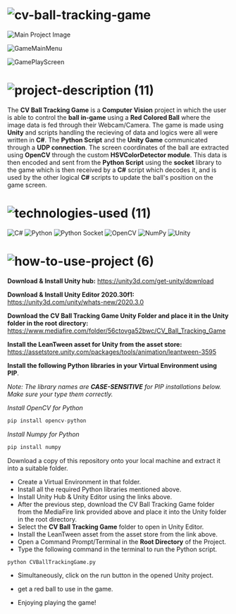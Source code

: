 <!-- Project Title -->
# ![cv-ball-tracking-game](https://user-images.githubusercontent.com/95453430/161440799-106b786a-70ec-4dd1-b87f-53232e0b4e32.svg)

<!-- Project Images -->
![Main Project Image](https://user-images.githubusercontent.com/95453430/162502552-b5c57946-f457-4bcc-8fff-62fb372bbdc8.png)

![GameMainMenu](https://user-images.githubusercontent.com/95453430/161451448-f93d9f67-8726-4fb0-b03c-e0d341833a3b.png)

![GamePlayScreen](https://user-images.githubusercontent.com/95453430/161451492-6c939b7b-090e-49b6-88aa-bb9e68d91c90.png)

<!-- Project Description -->
# ![project-description (11)](https://user-images.githubusercontent.com/95453430/161440805-8d37a946-8b44-46e3-a7a5-6b785e5fcce3.svg)

The **CV Ball Tracking Game** is a **Computer Vision** project in which the user is able to control the **ball in-game** using a **Red Colored Ball** where the image data is fed through their Webcam/Camera. The game is made using **Unity** and scripts handling the recieving of data and logics were all were written in **C#**. The **Python Script** and the **Unity Game** communicated through a **UDP connection**. The screen coordinates of the ball are extracted using **OpenCV** through the custom **HSVColorDetector module**. This data is then encoded and sent from the **Python Script** using the **socket** library to the game which is then received by a **C#** script which decodes it, and is used by the other logical **C#** scripts to update the ball's position on the game screen.

<!-- Project Tech-Stack -->
# ![technologies-used (11)](https://user-images.githubusercontent.com/95453430/161440810-a43d9988-a19b-4c9d-a595-5f096f127d05.svg)

![C#](https://img.shields.io/badge/c%20Sharp-%2300599C.svg?style=for-the-badge&logo=csharp&logoColor=99CC00)
![Python](https://img.shields.io/badge/python-3670A0?style=for-the-badge&logo=python&logoColor=ffdd54)
![Python Socket](https://img.shields.io/badge/socket-3670A0?style=for-the-badge&logo=python&logoColor=ffdd54)
![OpenCV](https://img.shields.io/badge/opencv-5C3EE8?style=for-the-badge&logo=opencv&logoColor=white)
![NumPy](https://img.shields.io/badge/numpy-%23013243.svg?style=for-the-badge&logo=numpy&logoColor=white)
![Unity](https://img.shields.io/badge/unity-000000?style=for-the-badge&logo=unity&logoColor=FFFFFF)

<!-- How To Use Project -->
# ![how-to-use-project (6)](https://user-images.githubusercontent.com/95453430/161440811-26edcf11-1238-4348-8ecb-065a18f860ce.svg)

**Download & Install Unity hub:**
https://unity3d.com/get-unity/download

**Download & Install Unity Editor 2020.30f1:**
https://unity3d.com/unity/whats-new/2020.3.0

**Download the CV Ball Tracking Game Unity Folder and place it in the Unity folder in the root directory:**
https://www.mediafire.com/folder/56ctovga52bwc/CV_Ball_Tracking_Game

**Install the LeanTween asset for Unity from the asset store:**
https://assetstore.unity.com/packages/tools/animation/leantween-3595

**Install the following Python libraries in your Virtual Environment using PIP**.

*Note: The library names are **CASE-SENSITIVE** for PIP installations below. Make sure your type them correctly.*

*Install OpenCV for Python*
```Python
pip install opencv-python
```

*Install Numpy for Python*
```Python
pip install numpy
```
Download a copy of this repository onto your local machine and extract it into a suitable folder.
- Create a Virtual Environment in that folder.
- Install all the required Python libraries mentioned above.
- Install Unity Hub & Unity Editor using the links above.
- After the previous step, download the CV Ball Tracking Game folder from the MediaFire link provided above and place it into the Unity folder in the root directory.
- Select the **CV Ball Tracking Game** folder to open in Unity Editor.
- Install the LeanTween asset from the asset store from the link above.
- Open a Command Prompt/Terminal in the **Root Directory** of the Project.
- Type the following command in the terminal to run the Python script.
```Python
python CVBallTrackingGame.py
```
- Simultaneously, click on the run button in the opened Unity project.
- get a red ball to use in the game.

- Enjoying playing the game!
